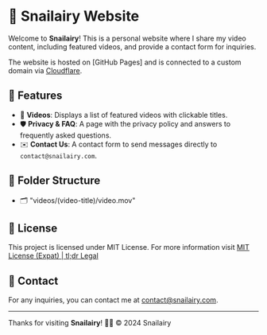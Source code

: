 # 🐌 Snailairy Website

Welcome to **Snailairy**! This is a personal website where I share my video content, including featured videos, and provide a contact form for inquiries. 

The website is hosted on [GitHub Pages] and is connected to a custom domain via [Cloudflare](https://www.cloudflare.com/).

## 🌟 Features

- 🎥 **Videos**: Displays a list of featured videos with clickable titles.
- 🛡️ **Privacy & FAQ**: A page with the privacy policy and answers to frequently asked questions.
- ✉️ **Contact Us**: A contact form to send messages directly to `contact@snailairy.com`.

## 📂 Folder Structure
- 🗂️ "videos/(video-title)/video.mov"

## 📜 License

This project is licensed under MIT License. For more information visit [MIT License (Expat) | tl;dr Legal](https://www.tldrlegal.com/license/mit-license)

## 💬 Contact

For any inquiries, you can contact me at [contact@snailairy.com](mailto:contact@snailairy.com).

---

Thanks for visiting **Snailairy**! 🐌✨
&copy; 2024 Snailairy
